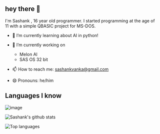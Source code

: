 hey there 👋
--
I'm Sashank , 16 year old programmer. I started programming at the age of 11 with a simple QBASIC project for MS-DOS.

+ 🌱 I’m currently learning about AI in python!<br>
+ 🔭 I’m currently working on<br>
  - Melon AI<br>
  - SAS OS 32 bit<br>

+ 📫 How to reach me: [sashankvanka@gmail.com](mailto:sashankvanka@gmail.com)<br>
+ 😄 Pronouns: he/him<br>
## Languages I know

 ![image](https://user-images.githubusercontent.com/32218136/110210658-a1e2a700-7eb8-11eb-8c1f-9c4b6d4cad07.png)
 
![Sashank's github stats](https://github-readme-stats.vercel.app/api?username=SashankV05)

![Top languages](https://github-readme-stats.vercel.app/api/top-langs/?username=SashankV05&langs_count=8)
